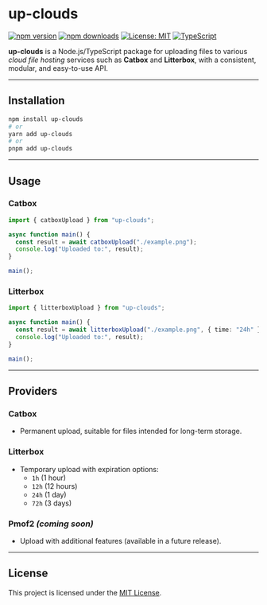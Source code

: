 # up-clouds

[![npm version](https://img.shields.io/npm/v/up-clouds.svg?style=flat&color=blue)](https://www.npmjs.com/package/up-clouds)
[![npm downloads](https://img.shields.io/npm/dm/up-clouds.svg?color=orange)](https://www.npmjs.com/package/up-clouds)
[![License: MIT](https://img.shields.io/badge/License-MIT-green.svg)](./LICENSE)
[![TypeScript](https://img.shields.io/badge/TypeScript-Ready-3178c6.svg?logo=typescript&logoColor=white)](https://www.typescriptlang.org/)

**up-clouds** is a Node.js/TypeScript package for uploading files to various *cloud file hosting* services such as **Catbox** and **Litterbox**, with a consistent, modular, and easy-to-use API.

---

## Installation

```bash
npm install up-clouds
# or
yarn add up-clouds
# or
pnpm add up-clouds
```

---

## Usage

### Catbox
```ts
import { catboxUpload } from "up-clouds";

async function main() {
  const result = await catboxUpload("./example.png");
  console.log("Uploaded to:", result);
}

main();
```

### Litterbox
```ts
import { litterboxUpload } from "up-clouds";

async function main() {
  const result = await litterboxUpload("./example.png", { time: "24h" });
  console.log("Uploaded to:", result);
}

main();
```

---

## Providers

### Catbox
- Permanent upload, suitable for files intended for long-term storage.

### Litterbox
- Temporary upload with expiration options:  
  - `1h` (1 hour)  
  - `12h` (12 hours)  
  - `24h` (1 day)  
  - `72h` (3 days)  

### Pmof2 *(coming soon)*
- Upload with additional features (available in a future release).

---

## License
This project is licensed under the [MIT License](./LICENSE).
